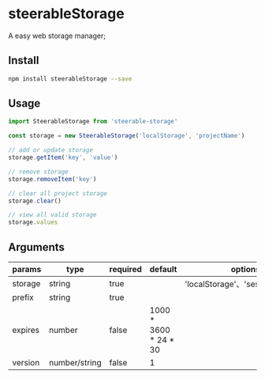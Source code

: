 # steerableStorage

A easy web storage manager;

## Install

```bash
npm install steerableStorage --save
```



## Usage 

```js
import SteerableStorage from 'steerable-storage'

const storage = new SteerableStorage('localStorage', 'projectName')

// add or update storage
storage.getItem('key', 'value')

// remove storage
storage.removeItem('key')

// clear all project storage
storage.clear()

// view all valid storage
storage.values
```



## Arguments

| params  | type          | required | default               | options                          |
| ------- | ------------- | -------- | --------------------- | -------------------------------- |
| storage | string        | true     |                       | 'localStorage'、'sessionStorage' |
| prefix  | string        | true     |                       |                                  |
| expires | number        | false    | 1000 * 3600 * 24 * 30 |                                  |
| version | number/string | false    | 1                     |                                  |

